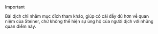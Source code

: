 > [!IMPORTANT]
> Bài dịch chỉ nhằm mục đích tham khảo, giúp có cái đầy đủ hơn về quan niệm của Steiner, chứ không thể hiện sự ủng hộ của người dịch với những quan điểm này.
